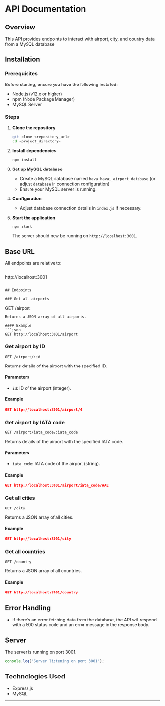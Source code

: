 # API Documentation

## Overview
This API provides endpoints to interact with airport, city, and country data from a MySQL database.

## Installation

### Prerequisites
Before starting, ensure you have the following installed:
- Node.js (v12.x or higher)
- npm (Node Package Manager)
- MySQL Server

### Steps

1. **Clone the repository**
   ```bash
   git clone <repository_url>
   cd <project_directory>
   ```

2. **Install dependencies**
   ```bash
   npm install
   ```

3. **Set up MySQL database**
   - Create a MySQL database named `hava_havai_airport_database` (or adjust `database` in connection configuration).
   - Ensure your MySQL server is running.

4. **Configuration**
   - Adjust database connection details in `index.js` if necessary.

5. **Start the application**
   ```bash
   npm start
   ```
   The server should now be running on `http://localhost:3001`.

## Base URL
All endpoints are relative to:
```
```
http://localhost:3001
```

## Endpoints

### Get all airports
```
GET /airport
```
Returns a JSON array of all airports.

#### Example
```json
GET http://localhost:3001/airport
```

### Get airport by ID
```
GET /airport/:id
```
Returns details of the airport with the specified ID.

#### Parameters
- `id`: ID of the airport (integer).

#### Example
```json
GET http://localhost:3001/airport/4
```

### Get airport by IATA code
```
GET /airport/iata_code/:iata_code
```
Returns details of the airport with the specified IATA code.

#### Parameters
- `iata_code`: IATA code of the airport (string).

#### Example
```json
GET http://localhost:3001/airport/iata_code/AAE
```

### Get all cities
```
GET /city
```
Returns a JSON array of all cities.

#### Example
```json
GET http://localhost:3001/city
```

### Get all countries
```
GET /country
```
Returns a JSON array of all countries.

#### Example
```json
GET http://localhost:3001/country
```

## Error Handling
- If there's an error fetching data from the database, the API will respond with a 500 status code and an error message in the response body.

## Server
The server is running on port 3001.

```javascript
console.log("Server listening on port 3001");
```

## Technologies Used
- Express.js
- MySQL
---